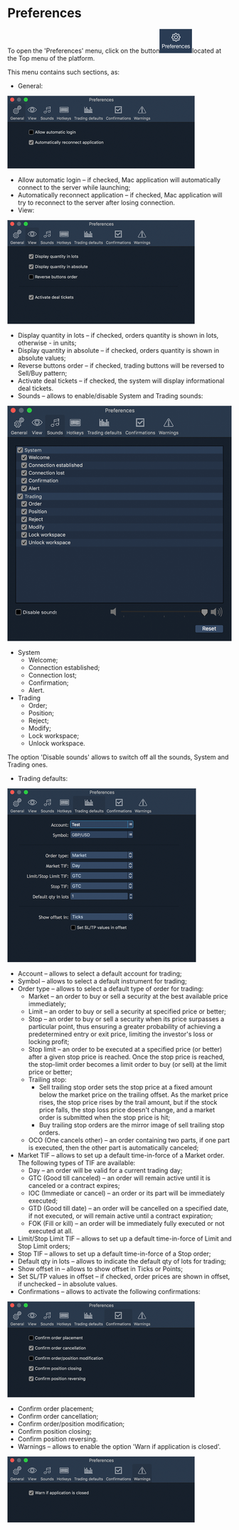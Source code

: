 # Preferences

To open the 'Preferences' menu, click on the button![](../../.gitbook/assets/1%20%2836%29.png)located 
at the Top menu of the platform.

This menu contains such sections, as:

* General:

![](../../.gitbook/assets/1%20%2817%29.png)

* Allow automatic login – if checked, Mac application will automatically connect to the server while launching;
* Automatically reconnect application – if checked, Mac application will try to reconnect to the server after losing connection.
* View:

![](../../.gitbook/assets/2%20%284%29.png)

* Display quantity in lots – if checked, orders quantity is shown in lots, otherwise - in units;
* Display quantity in absolute – if checked, orders quantity is shown in absolute values;
* Reverse buttons order – if checked, trading buttons will be reversed to Sell/Buy pattern;
* Activate deal tickets – if checked, the system will display informational deal tickets.
* Sounds – allows to enable/disable System and Trading sounds:

![](../../.gitbook/assets/810.png)

* System
  * Welcome;
  * Connection established;
  * Connection lost;
  * Confirmation;
  * Alert.
* Trading
  * Order;
  * Position;
  * Reject;
  * Modify;
  * Lock workspace;
  * Unlock workspace.

The option 'Disable sounds' allows to switch off all the sounds, System and Trading ones.

* Trading defaults:

![](../../.gitbook/assets/5%20%2811%29.png)

* Account – allows to select a default account for trading;
* Symbol – allows to select a default instrument for trading;
* Order type – allows to select a default type of order for trading:
  * Market – an order to buy or sell a security at the best available price immediately;
  * Limit – an order to buy or sell a security at specified price or better;
  * Stop – an order to buy or sell a security when its price surpasses a particular point, thus ensuring a greater probability of achieving a predetermined entry or exit price, limiting the investor's loss or locking profit;
  * Stop limit – an order to be executed at a specified price \(or better\) after a given stop price is reached. Once the stop price is reached, the stop-limit order becomes a limit order to buy \(or sell\) at the limit price or better;
  * Trailing stop:
    * Sell trailing stop order sets the stop price at a fixed amount below the market price on the trailing offset. As the market price rises, the stop price rises by the trail amount, but if the stock price falls, the stop loss price doesn't change, and a market order is submitted when the stop price is hit;
    * Buy trailing stop orders are the mirror image of sell trailing stop orders.
  * OCO \(One cancels other\) – an order containing two parts, if one part is executed, then the other part is automatically canceled;
* Market TIF – allows to set up a default time-in-force of a Market order. The following types of TIF are available:
  * Day – an order will be valid for a current trading day;
  * GTC \(Good till canceled\) – an order will remain active until it is canceled or a contract expires;
  * IOC \(Immediate or cancel\) – an order or its part will be immediately executed;
  * GTD \(Good till date\) – an order will be cancelled on a specified date, if not executed, or will remain active until a contract expiration;
  * FOK \(Fill or kill\) – an order will be immediately fully executed or not executed at all.
* Limit/Stop Limit TIF – allows to set up a default time-in-force of Limit and Stop Limit orders;
* Stop TIF – allows to set up a default time-in-force of a Stop order;
* Default qty in lots – allows to indicate the default qty of lots for trading;
* Show offset in – allows to show offset in Ticks or Points;
* Set SL/TP values in offset – if checked, order prices are shown in offset, if unchecked – in absolute values.
* Confirmations – allows to activate the following confirmations:

![](../../.gitbook/assets/6%20%2813%29.png)

* Confirm order placement;
* Confirm order cancellation;
* Confirm order/position modification;
* Confirm position closing;
* Confirm position reversing.
* Warnings – allows to enable the option 'Warn if application is closed'.

![](../../.gitbook/assets/7%20%286%29.png)



